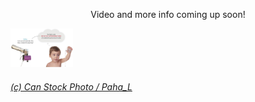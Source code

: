 
<p align="center">Video and more info coming up soon!</p>

<img src="./Motivation.jpg" width="100">

<!-- HTML Credit Code for Can Stock Photo -->
###### <a href="http://www.canstockphoto.com">(c) Can Stock Photo / Paha_L</a>

